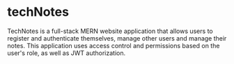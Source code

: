 # techNotes
TechNotes is a full-stack MERN website application that allows users to register and authenticate themselves, manage other users and manage their notes. This application uses access control and permissions based on the user's role, as well as JWT authorization.
